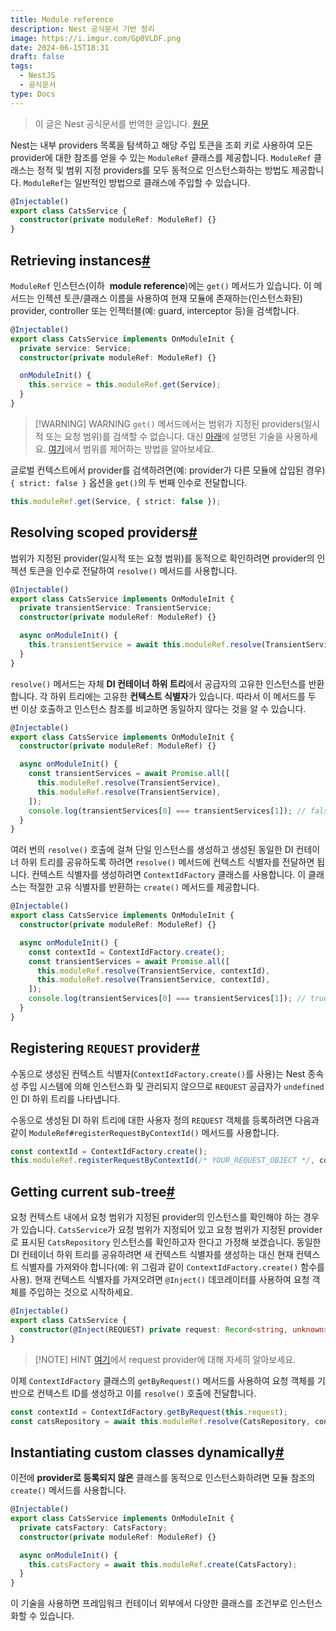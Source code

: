 ```yaml
---
title: Module reference
description: Nest 공식문서 기반 정리
image: https://i.imgur.com/Gp0VLDF.png
date: 2024-06-15T18:31
draft: false
tags:
  - NestJS
  - 공식문서
type: Docs
---
```


> 이 글은 Nest 공식문서를 번역한 글입니다. [원문](https://docs.nestjs.com/fundamentals/module-ref)

Nest는 내부 providers 목록을 탐색하고 해당 주입 토큰을 조회 키로 사용하여 모든 provider에 대한 참조를 얻을 수 있는 `ModuleRef` 클래스를 제공합니다. `ModuleRef` 클래스는 정적 및 범위 지정 providers를 모두 동적으로 인스턴스화하는 방법도 제공합니다. `ModuleRef`는 일반적인 방법으로 클래스에 주입할 수 있습니다.

```typescript title="cats.service.ts"
@Injectable()
export class CatsService {
  constructor(private moduleRef: ModuleRef) {}
}
```

## Retrieving instances[#](https://docs.nestjs.com/fundamentals/module-ref#retrieving-instances)

`ModuleRef` 인스턴스(이하  **module reference**)에는 `get()` 메서드가 있습니다. 이 메서드는 인젝션 토큰/클래스 이름을 사용하여 현재 모듈에 존재하는(인스턴스화된) provider, controller 또는 인젝터블(예: guard, interceptor 등)을 검색합니다.

```typescript title="cats.service.ts"
@Injectable()
export class CatsService implements OnModuleInit {
  private service: Service;
  constructor(private moduleRef: ModuleRef) {}

  onModuleInit() {
    this.service = this.moduleRef.get(Service);
  }
}
```

> [!WARNING] WARNING
> `get()` 메서드에서는 범위가 지정된 providers(일시적 또는 요청 범위)를 검색할 수 없습니다. 대신 [아래](https://docs.nestjs.com/fundamentals/module-ref#resolving-scoped-providers)에 설명된 기술을 사용하세요. [여기](https://docs.nestjs.com/fundamentals/injection-scopes)에서 범위를 제어하는 방법을 알아보세요.

글로벌 컨텍스트에서 provider를 검색하려면(예: provider가 다른 모듈에 삽입된 경우) `{ strict: false }` 옵션을 `get()`의 두 번째 인수로 전달합니다.

```typescript
this.moduleRef.get(Service, { strict: false });
```

## Resolving scoped providers[#](https://docs.nestjs.com/fundamentals/module-ref#resolving-scoped-providers)

범위가 지정된 provider(일시적 또는 요청 범위)를 동적으로 확인하려면 provider의 인젝션 토큰을 인수로 전달하여 `resolve()` 메서드를 사용합니다.

```typescript title="cats.service.ts"
@Injectable()
export class CatsService implements OnModuleInit {
  private transientService: TransientService;
  constructor(private moduleRef: ModuleRef) {}

  async onModuleInit() {
    this.transientService = await this.moduleRef.resolve(TransientService);
  }
}
```

`resolve()` 메서드는 자체 **DI 컨테이너 하위 트리**에서 공급자의 고유한 인스턴스를 반환합니다. 각 하위 트리에는 고유한 **컨텍스트 식별자**가 있습니다. 따라서 이 메서드를 두 번 이상 호출하고 인스턴스 참조를 비교하면 동일하지 않다는 것을 알 수 있습니다.

```typescript title="cats.service.ts"
@Injectable()
export class CatsService implements OnModuleInit {
  constructor(private moduleRef: ModuleRef) {}

  async onModuleInit() {
    const transientServices = await Promise.all([
      this.moduleRef.resolve(TransientService),
      this.moduleRef.resolve(TransientService),
    ]);
    console.log(transientServices[0] === transientServices[1]); // false
  }
}
```

여러 번의 `resolve()` 호출에 걸쳐 단일 인스턴스를 생성하고 생성된 동일한 DI 컨테이너 하위 트리를 공유하도록 하려면 `resolve()` 메서드에 컨텍스트 식별자를 전달하면 됩니다. 컨텍스트 식별자를 생성하려면 `ContextIdFactory` 클래스를 사용합니다. 이 클래스는 적절한 고유 식별자를 반환하는 `create()` 메서드를 제공합니다.

```typescript title="cats.service.ts"
@Injectable()
export class CatsService implements OnModuleInit {
  constructor(private moduleRef: ModuleRef) {}

  async onModuleInit() {
    const contextId = ContextIdFactory.create();
    const transientServices = await Promise.all([
      this.moduleRef.resolve(TransientService, contextId),
      this.moduleRef.resolve(TransientService, contextId),
    ]);
    console.log(transientServices[0] === transientServices[1]); // true
  }
}
```

## Registering `REQUEST` provider[#](https://docs.nestjs.com/fundamentals/module-ref#registering-request-provider)

수동으로 생성된 컨텍스트 식별자(`ContextIdFactory.create()`를 사용)는 Nest 종속성 주입 시스템에 의해 인스턴스화 및 관리되지 않으므로 `REQUEST` 공급자가 `undefined`인 DI 하위 트리를 나타냅니다.

수동으로 생성된 DI 하위 트리에 대한 사용자 정의 `REQUEST` 객체를 등록하려면 다음과 같이 `ModuleRef#registerRequestByContextId()` 메서드를 사용합니다.

```typescript
const contextId = ContextIdFactory.create();
this.moduleRef.registerRequestByContextId(/* YOUR_REQUEST_OBJECT */, contextId);
```

## Getting current sub-tree[#](https://docs.nestjs.com/fundamentals/module-ref#getting-current-sub-tree)

요청 컨텍스트 내에서 요청 범위가 지정된 provider의 인스턴스를 확인해야 하는 경우가 있습니다. `CatsService`가 요청 범위가 지정되어 있고 요청 범위가 지정된 provider로 표시된 `CatsRepository` 인스턴스를 확인하고자 한다고 가정해 보겠습니다. 동일한 DI 컨테이너 하위 트리를 공유하려면 새 컨텍스트 식별자를 생성하는 대신 현재 컨텍스트 식별자를 가져와야 합니다(예: 위 그림과 같이 `ContextIdFactory.create()` 함수를 사용). 현재 컨텍스트 식별자를 가져오려면 `@Inject()` 데코레이터를 사용하여 요청 객체를 주입하는 것으로 시작하세요.

```typescript title="cats.service.ts"
@Injectable()
export class CatsService {
  constructor(@Inject(REQUEST) private request: Record<string, unknown>) {}
}
```

> [!NOTE] HINT
> [여기](https://docs.nestjs.com/fundamentals/injection-scopes#request-provider)에서 request provider에 대해 자세히 알아보세요.

이제 `ContextIdFactory` 클래스의 `getByRequest()` 메서드를 사용하여 요청 객체를 기반으로 컨텍스트 ID를 생성하고 이를 `resolve()` 호출에 전달합니다.

```typescript
const contextId = ContextIdFactory.getByRequest(this.request);
const catsRepository = await this.moduleRef.resolve(CatsRepository, contextId);
```

## Instantiating custom classes dynamically[#](https://docs.nestjs.com/fundamentals/module-ref#instantiating-custom-classes-dynamically)

이전에 **provider로 등록되지 않은** 클래스를 동적으로 인스턴스화하려면 모듈 참조의 `create()` 메서드를 사용합니다.

```typescript title="cats.service.ts"
@Injectable()
export class CatsService implements OnModuleInit {
  private catsFactory: CatsFactory;
  constructor(private moduleRef: ModuleRef) {}

  async onModuleInit() {
    this.catsFactory = await this.moduleRef.create(CatsFactory);
  }
}
```

이 기술을 사용하면 프레임워크 컨테이너 외부에서 다양한 클래스를 조건부로 인스턴스화할 수 있습니다.
